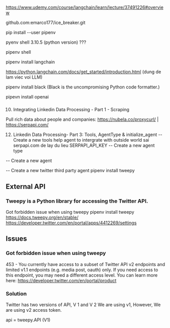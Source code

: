 https://www.udemy.com/course/langchain/learn/lecture/37491226#overview

github.com:emarco177/ice_breaker.git

 pip install --user pipenv

 pyenv shell 3.10.5 (python version) ???

pipenv shell 

pipenv install langchain

https://python.langchain.com/docs/get_started/introduction.html (dung de lam viec voi LLM)

pipenv install black (Black is the uncompromising Python code formatter.)

pipevn install openai


#####

10. Integrating Linkedin Data Processing - Part 1 - Scraping
  
Pull rich data about people and companies: https://nubela.co/proxycurl/ | https://serpapi.com/

12. Linkedin Data Processing- Part 3: Tools, AgentType & initialize_agent
-- Create a new tools 
    help agent to intergrate with outside world
    sai serpapi.com de lay du lieu SERPAPI_API_KEY
-- Create a new agent type

-- Create a new agent

-- Create a new twitter third party agent
pipenv install tweepy

## External API
### Tweepy is a Python library for accessing the Twitter API.
Got forbidden issue when using tweepy
pipenv install tweepy
https://docs.tweepy.org/en/stable/
https://developer.twitter.com/en/portal/apps/4412269/settings

## Issues
### Got forbidden issue when using tweepy
453 - You currently have access to a subset of Twitter API v2 endpoints and limited v1.1 endpoints (e.g. media post, oauth) only. If you need access to this endpoint, you may need a different access level. You can learn more here: https://developer.twitter.com/en/portal/product
### Solution
Twitter has two versions of API, V 1 and V 2
We are using v1, However, We are using v2 access token.

api = tweepy.API (V1)

